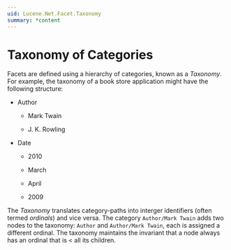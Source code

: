 ```yaml
---
uid: Lucene.Net.Facet.Taxonomy
summary: *content
---
```


<!--
 Licensed to the Apache Software Foundation (ASF) under one or more
 contributor license agreements.  See the NOTICE file distributed with
 this work for additional information regarding copyright ownership.
 The ASF licenses this file to You under the Apache License, Version 2.0
 (the "License"); you may not use this file except in compliance with
 the License.  You may obtain a copy of the License at

     http://www.apache.org/licenses/LICENSE-2.0

 Unless required by applicable law or agreed to in writing, software
 distributed under the License is distributed on an "AS IS" BASIS,
 WITHOUT WARRANTIES OR CONDITIONS OF ANY KIND, either express or implied.
 See the License for the specific language governing permissions and
 limitations under the License.
-->

# Taxonomy of Categories

Facets are defined using a hierarchy of categories, known as a _Taxonomy_. For example, the taxonomy of a book store application might have the following structure:

*   Author

    *   Mark Twain

    *   J. K. Rowling

*   Date

    *   2010

    *   March

    *   April

    *   2009

The _Taxonomy_ translates category-paths into interger identifiers (often termed _ordinals_) and vice versa.
The category `Author/Mark Twain` adds two nodes to the taxonomy: `Author` and `Author/Mark Twain`, each is assigned a different ordinal. The taxonomy maintains the invariant that a node always has an ordinal that is < all its children.